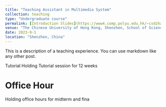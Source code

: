 ```yaml
---
title: "Teaching Assistant in Multimedia System"
collection: teaching
type: "Undergraduate course"
permalink: [Introduction Slides](https://www4.comp.polyu.edu.hk/~csdzhang/CSC3185/Course%20Outline.pdf)
venue: "The Chinese University of Hong Kong, Shenzhen, School of Science and Engineering"
date: 2023-9-1
location: "Shenzhen, China"
---
```


This is a description of a teaching experience. You can use markdown like any other post.

Tutorial
Holding Tutorial session for 12 weeks


Office Hour
======
Holding office hours for midterm and fina

